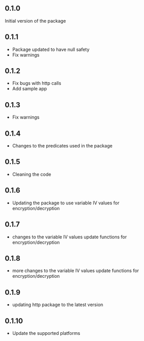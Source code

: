 ## 0.1.0

Initial version of the package

## 0.1.1

* Package updated to have null safety
* Fix warnings

## 0.1.2

* Fix bugs with http calls
* Add sample app

## 0.1.3

* Fix warnings

## 0.1.4

* Changes to the predicates used in the package

## 0.1.5

* Cleaning the code

## 0.1.6

* Updating the package to use variable IV values for encryption/decryption

## 0.1.7

* changes to the variable IV values update functions for encryption/decryption

## 0.1.8

* more changes to the variable IV values update functions for encryption/decryption

## 0.1.9

* updating http package to the latest version

## 0.1.10

* Update the supported platforms
